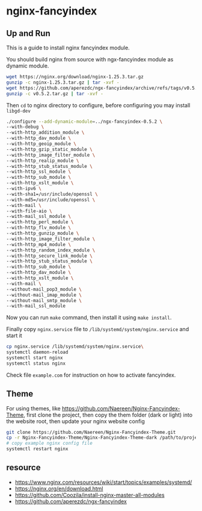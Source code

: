 # nginx-fancyindex

## Up and Run
This is a guide to install nginx fancyindex module.

You should build nginx from source with ngx-fancyindex module as dynamic module.
```bash
wget https://nginx.org/download/nginx-1.25.3.tar.gz
gunzip -c nginx-1.25.3.tar.gz | tar -xvf -
wget https://github.com/aperezdc/ngx-fancyindex/archive/refs/tags/v0.5.2.tar.gz
gunzip -c v0.5.2.tar.gz | tar -xvf -
```

Then `cd` to nginx directory to configure, before configuring you may install `libgd-dev`
```bash
./configure --add-dynamic-module=../ngx-fancyindex-0.5.2 \
--with-debug \
--with-http_addition_module \
--with-http_dav_module \
--with-http_geoip_module \
--with-http_gzip_static_module \
--with-http_image_filter_module \
--with-http_realip_module \
--with-http_stub_status_module \
--with-http_ssl_module \
--with-http_sub_module \
--with-http_xslt_module \
--with-ipv6 \
--with-sha1=/usr/include/openssl \
--with-md5=/usr/include/openssl \
--with-mail \
--with-file-aio \
--with-mail_ssl_module \
--with-http_perl_module \
--with-http_flv_module \
--with-http_gunzip_module \
--with-http_image_filter_module \
--with-http_mp4_module \
--with-http_random_index_module \
--with-http_secure_link_module \
--with-http_stub_status_module \
--with-http_sub_module \
--with-http_dav_module \
--with-http_xslt_module \
--with-mail \
--without-mail_pop3_module \
--without-mail_imap_module \
--without-mail_smtp_module \
--with-mail_ssl_module
```

Now you can run `make` command, then install it using `make install`.

Finally copy `nginx.service` file to `/lib/systemd/system/nginx.service` and start it
```bash
cp nginx.service /lib/systemd/system/nginx.service\
systemctl daemon-reload
systemctl start nginx
systemctl status nginx
```

Check file `example.com` for instruction on how to activate fancyindex.

## Theme
For using themes, like https://github.com/Naereen/Nginx-Fancyindex-Theme, first clone the project, then copy the them folder (dark or light) into the website root, then update your nginx website config
```bash
git clone https://github.com/Naereen/Nginx-Fancyindex-Theme.git
cp -r Nginx-Fancyindex-Theme/Nginx-Fancyindex-Theme-dark /path/to/project/root
# copy example nginx config file
systemctl restart nginx
```

## resource
- https://www.nginx.com/resources/wiki/start/topics/examples/systemd/
- https://nginx.org/en/download.html
- https://github.com/Coozila/install-nginx-master-all-modules
- https://github.com/aperezdc/ngx-fancyindex
